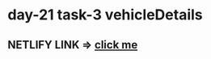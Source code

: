 # day-21 task-3 vehicleDetails




## NETLIFY LINK => <span><a href="https://thriving-cajeta-1e616a.netlify.app/" target="_blank">click me</a></span>